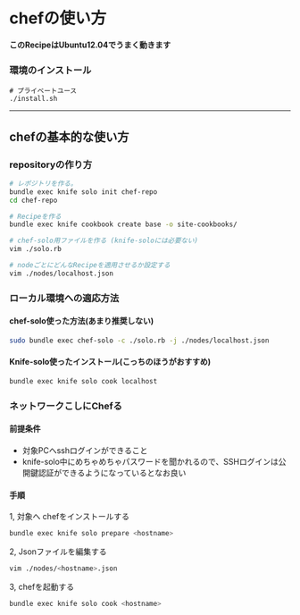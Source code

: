 chefの使い方
=======================

**このRecipeはUbuntu12.04でうまく動きます**


### 環境のインストール

```bash:bash
# プライベートユース
./install.sh
```

---

## chefの基本的な使い方

### repositoryの作り方

```bash
# レポジトリを作る。
bundle exec knife solo init chef-repo
cd chef-repo

# Recipeを作る
bundle exec knife cookbook create base -o site-cookbooks/

# chef-solo用ファイルを作る (knife-soloには必要ない)
vim ./solo.rb

# nodeごとにどんなRecipeを適用させるか設定する
vim ./nodes/localhost.json
```

### ローカル環境への適応方法

#### chef-solo使った方法(あまり推奨しない)

``` bash
sudo bundle exec chef-solo -c ./solo.rb -j ./nodes/localhost.json
```

#### Knife-solo使ったインストール(こっちのほうがおすすめ)

```bash
bundle exec knife solo cook localhost
```

### ネットワークこしにChefる
#### 前提条件

- 対象PCへsshログインができること
- knife-solo中にめちゃめちゃパスワードを聞かれるので、SSHログインは公開鍵認証ができるようになっているとなお良い

#### 手順

1, 対象へ chefをインストールする

```bash
bundle exec knife solo prepare <hostname>
```

2, Jsonファイルを編集する

```bash
vim ./nodes/<hostname>.json
```

3, chefを起動する

```bash
bundle exec knife solo cook <hostname>
```
